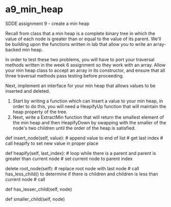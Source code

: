 # a9_min_heap
SDDE assignment 9 - create a min heap


Recall from class that a min heap is a complete binary tree in which the value of each node is greater than or equal to the value of its parent. We'll be building upon the functions written in lab that allow you to write an array-backed min heap.

In order to test these two problems, you will have to port your traversal methods written in the week 6 assignment so they work with an array. Allow your min heap class to accept an array in its constructor, and ensure that all three traversal methods pass testing before proceeding.

Next, implement an interface for your min heap that allows values to be inserted and deleted.

1. Start by writing a function which can Insert a value to your min heap, in order to do this, you will need a HeapifyUp function that will maintain the heap property of the tree.
2. Next, write a ExtractMin function that will return the smallest element of the min heap and then HeapifyDown by swapping with the smaller of the node's two children until the order of the heap is satisfied.


def insert_node(self, value):
    # append value to end of list
    # get last index
    # call heapify to set new value in proper place



def heapify(self, last_index):
    # loop while there is a parent and parent is greater than current node
    # set current node to parent index




delete root_node(self):
    # replace root node with last node
    # call has_less_child() to determine if there is children and children is less than current node
    # call 


def has_lesser_child(self, node)
    

def smaller_child(self, node)
        
